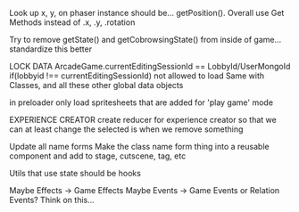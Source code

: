 Look up x, y, on phaser instance should be... getPosition(). Overall use Get Methods instead of .x, .y, .rotation

Try to remove getState() and getCobrowsingState() from inside of game... standardize this better

LOCK DATA
  ArcadeGame.currentEditingSessionId == LobbyId/UserMongoId
  if(lobbyid !== currentEditingSessionId) not allowed to load
  Same with Classes, and all these other global data objects

in preloader
  only load spritesheets that are added for 'play game' mode

EXPERIENCE CREATOR
  create reducer for experience creator so that we can at least change the selected is when we remove something

Update all name forms 
  Make the class name form thing into a reusable component and add to stage, cutscene, tag, etc

Utils that use state should be hooks

Maybe Effects -> Game Effects
Maybe Events -> Game Events or Relation Events? Think on this...